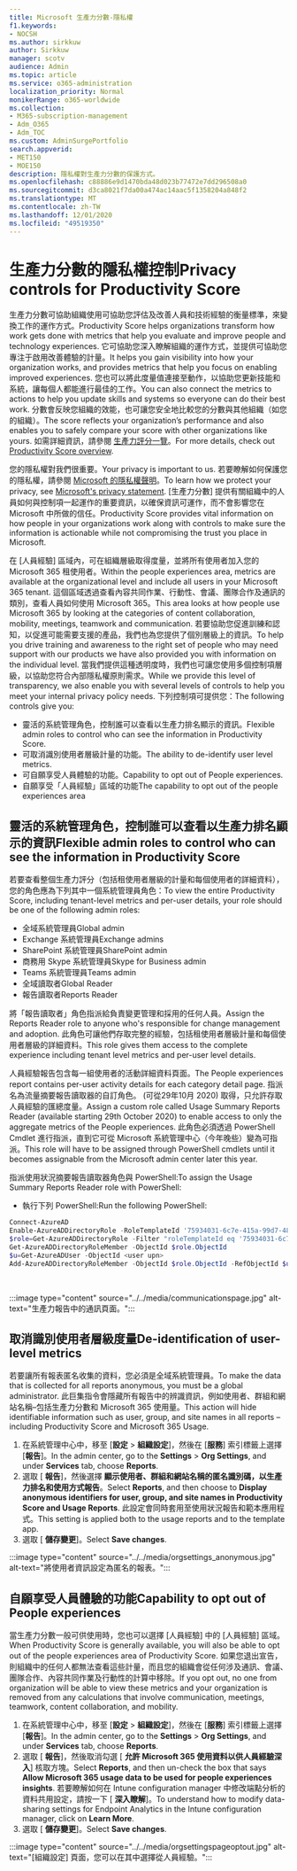 ```yaml
---
title: Microsoft 生產力分數-隱私權
f1.keywords:
- NOCSH
ms.author: sirkkuw
author: Sirkkuw
manager: scotv
audience: Admin
ms.topic: article
ms.service: o365-administration
localization_priority: Normal
monikerRange: o365-worldwide
ms.collection:
- M365-subscription-management
- Adm_O365
- Adm_TOC
ms.custom: AdminSurgePortfolio
search.appverid:
- MET150
- MOE150
description: 隱私權對生產力分數的保護方式。
ms.openlocfilehash: c88886e9d1470bda48d023b77472e7dd296508a0
ms.sourcegitcommit: d3ca8021f7da00a474ac14aac5f1358204a848f2
ms.translationtype: MT
ms.contentlocale: zh-TW
ms.lasthandoff: 12/01/2020
ms.locfileid: "49519350"
---
```

# <a name="privacy-controls-for-productivity-score"></a><span data-ttu-id="81a87-103">生產力分數的隱私權控制</span><span class="sxs-lookup"><span data-stu-id="81a87-103">Privacy controls for Productivity Score</span></span>

<span data-ttu-id="81a87-104">生產力分數可協助組織使用可協助您評估及改善人員和技術經驗的衡量標準，來變換工作的運作方式。</span><span class="sxs-lookup"><span data-stu-id="81a87-104">Productivity Score helps organizations transform how work gets done with metrics that help you evaluate and improve people and technology experiences.</span></span> <span data-ttu-id="81a87-105">它可協助您深入瞭解組織的運作方式，並提供可協助您專注于啟用改善體驗的計量。</span><span class="sxs-lookup"><span data-stu-id="81a87-105">It helps you gain visibility into how your organization works, and provides metrics that help you focus on enabling improved experiences.</span></span>  <span data-ttu-id="81a87-106">您也可以將此度量值連接至動作，以協助您更新技能和系統，讓每個人都能進行最佳的工作。</span><span class="sxs-lookup"><span data-stu-id="81a87-106">You can also connect the metrics to actions to help you update skills and systems so everyone can do their best work.</span></span> <span data-ttu-id="81a87-107">分數會反映您組織的效能，也可讓您安全地比較您的分數與其他組織（如您的組織）。</span><span class="sxs-lookup"><span data-stu-id="81a87-107">The score reflects your organization’s performance and also enables you to safely compare your score with other organizations like yours.</span></span>  <span data-ttu-id="81a87-108">如需詳細資訊，請參閱 [生產力評分一覽](productivity-score.md)。</span><span class="sxs-lookup"><span data-stu-id="81a87-108">For more details, check out [Productivity Score overview](productivity-score.md).</span></span>

<span data-ttu-id="81a87-109">您的隱私權對我們很重要。</span><span class="sxs-lookup"><span data-stu-id="81a87-109">Your privacy is important to us.</span></span> <span data-ttu-id="81a87-110">若要瞭解如何保護您的隱私權，請參閱 [Microsoft 的隱私權聲明](https://privacy.microsoft.com/privacystatement)。</span><span class="sxs-lookup"><span data-stu-id="81a87-110">To learn how we protect your privacy, see [Microsoft's privacy statement](https://privacy.microsoft.com/privacystatement).</span></span> <span data-ttu-id="81a87-111">[生產力分數] 提供有關組織中的人員如何與控制項一起運作的重要資訊，以確保資訊可運作，而不會影響您在 Microsoft 中所做的信任。</span><span class="sxs-lookup"><span data-stu-id="81a87-111">Productivity Score provides vital information on how people in your organizations work along with controls to make sure the information is actionable while not compromising the trust you place in Microsoft.</span></span>

<span data-ttu-id="81a87-112">在 [人員經驗] 區域內，可在組織層級取得度量，並將所有使用者加入您的 Microsoft 365 租使用者。</span><span class="sxs-lookup"><span data-stu-id="81a87-112">Within the people experiences area, metrics are available at the organizational level and include all users in your Microsoft 365 tenant.</span></span> <span data-ttu-id="81a87-113">這個區域透過查看內容共同作業、行動性、會議、團隊合作及通訊的類別，查看人員如何使用 Microsoft 365。</span><span class="sxs-lookup"><span data-stu-id="81a87-113">This area looks at how people use Microsoft 365 by looking at the categories of content collaboration, mobility, meetings, teamwork and communication.</span></span> <span data-ttu-id="81a87-114">若要協助您促進訓練和認知，以促進可能需要支援的產品，我們也為您提供了個別層級上的資訊。</span><span class="sxs-lookup"><span data-stu-id="81a87-114">To help you drive   training and awareness  to the right set of people who may need support with our products we have also provided you with information on the  individual level.</span></span> <span data-ttu-id="81a87-115">當我們提供這種透明度時，我們也可讓您使用多個控制項層級，以協助您符合內部隱私權原則需求。</span><span class="sxs-lookup"><span data-stu-id="81a87-115">While we provide this level of transparency, we also enable you with several levels of controls to help you meet your internal privacy policy needs.</span></span>
<span data-ttu-id="81a87-116">下列控制項可提供您：</span><span class="sxs-lookup"><span data-stu-id="81a87-116">The following controls give you:</span></span>

- <span data-ttu-id="81a87-117">靈活的系統管理角色，控制誰可以查看以生產力排名顯示的資訊。</span><span class="sxs-lookup"><span data-stu-id="81a87-117">Flexible admin roles to control who can see the information in Productivity Score.</span></span>
- <span data-ttu-id="81a87-118">可取消識別使用者層級計量的功能。</span><span class="sxs-lookup"><span data-stu-id="81a87-118">The ability to de-identify user level metrics.</span></span>
- <span data-ttu-id="81a87-119">可自願享受人員體驗的功能。</span><span class="sxs-lookup"><span data-stu-id="81a87-119">Capability to opt out of People experiences.</span></span>
- <span data-ttu-id="81a87-120">自願享受「人員經驗」區域的功能</span><span class="sxs-lookup"><span data-stu-id="81a87-120">The capability to opt out of the people   experiences area</span></span>

## <a name="flexible-admin-roles-to-control-who-can-see-the-information-in-productivity-score"></a><span data-ttu-id="81a87-121">靈活的系統管理角色，控制誰可以查看以生產力排名顯示的資訊</span><span class="sxs-lookup"><span data-stu-id="81a87-121">Flexible admin roles to control who can see the information in Productivity Score</span></span>

<span data-ttu-id="81a87-122">若要查看整個生產力評分（包括租使用者層級的計量和每個使用者的詳細資料），您的角色應為下列其中一個系統管理員角色：</span><span class="sxs-lookup"><span data-stu-id="81a87-122">To view the entire Productivity Score, including tenant-level metrics and per-user details, your role should be one of the following admin roles:</span></span>

- <span data-ttu-id="81a87-123">全域系統管理員</span><span class="sxs-lookup"><span data-stu-id="81a87-123">Global admin</span></span>
- <span data-ttu-id="81a87-124">Exchange 系統管理員</span><span class="sxs-lookup"><span data-stu-id="81a87-124">Exchange admins</span></span>
- <span data-ttu-id="81a87-125">SharePoint 系統管理員</span><span class="sxs-lookup"><span data-stu-id="81a87-125">SharePoint admin</span></span>
- <span data-ttu-id="81a87-126">商務用 Skype 系統管理員</span><span class="sxs-lookup"><span data-stu-id="81a87-126">Skype for Business admin</span></span>
- <span data-ttu-id="81a87-127">Teams 系統管理員</span><span class="sxs-lookup"><span data-stu-id="81a87-127">Teams admin</span></span>
- <span data-ttu-id="81a87-128">全域讀取者</span><span class="sxs-lookup"><span data-stu-id="81a87-128">Global Reader</span></span>
- <span data-ttu-id="81a87-129">報告讀取者</span><span class="sxs-lookup"><span data-stu-id="81a87-129">Reports Reader</span></span>

<span data-ttu-id="81a87-130">將「報告讀取者」角色指派給負責變更管理和採用的任何人員。</span><span class="sxs-lookup"><span data-stu-id="81a87-130">Assign the Reports Reader role to anyone who's responsible for change management and adoption.</span></span> <span data-ttu-id="81a87-131">此角色可讓他們存取完整的經驗，包括租使用者層級計量和每個使用者層級的詳細資料。</span><span class="sxs-lookup"><span data-stu-id="81a87-131">This role gives them access to the complete experience including tenant level metrics and per-user level details.</span></span>

<span data-ttu-id="81a87-132">人員經驗報告包含每一組使用者的活動詳細資料頁面。</span><span class="sxs-lookup"><span data-stu-id="81a87-132">The People experiences report contains per-user activity details for each category detail page.</span></span> <span data-ttu-id="81a87-133">指派名為流量摘要報告讀取器的自訂角色。 (可從29年10月 2020) 取得，只允許存取人員經驗的匯總度量。</span><span class="sxs-lookup"><span data-stu-id="81a87-133">Assign a custom role called Usage Summary Reports Reader (available starting 29th October 2020) to enable access to only the aggregate metrics of the People experiences.</span></span> <span data-ttu-id="81a87-134">此角色必須透過 PowerShell Cmdlet 進行指派，直到它可從 Microsoft 系統管理中心（今年晚些）變為可指派。</span><span class="sxs-lookup"><span data-stu-id="81a87-134">This role will have to be assigned through PowerShell cmdlets until it becomes assignable from the Microsoft admin center later this year.</span></span>

<span data-ttu-id="81a87-135">指派使用狀況摘要報告讀取器角色與 PowerShell:</span><span class="sxs-lookup"><span data-stu-id="81a87-135">To assign the Usage Summary Reports Reader role with PowerShell:</span></span>

- <span data-ttu-id="81a87-136">執行下列 PowerShell:</span><span class="sxs-lookup"><span data-stu-id="81a87-136">Run the following PowerShell:</span></span>

```powershell
Connect-AzureAD
Enable-AzureADDirectoryRole -RoleTemplateId '75934031-6c7e-415a-99d7-48dbd49e875e'
$role=Get-AzureADDirectoryRole -Filter "roleTemplateId eq '75934031-6c7e-415a-99d7-48dbd49e875e'"
Get-AzureADDirectoryRoleMember -ObjectId $role.ObjectId
$u=Get-AzureADUser -ObjectId <user upn>
Add-AzureADDirectoryRoleMember -ObjectId $role.ObjectId -RefObjectId $u.ObjectId
```

</br>

:::image type="content" source="../../media/communicationspage.jpg" alt-text="生產力報告中的通訊頁面。":::

## <a name="de-identification-of-user-level-metrics"></a><span data-ttu-id="81a87-138">取消識別使用者層級度量</span><span class="sxs-lookup"><span data-stu-id="81a87-138">De-identification of user-level metrics</span></span>

<span data-ttu-id="81a87-139">若要讓所有報表匿名收集的資料，您必須是全域系統管理員。</span><span class="sxs-lookup"><span data-stu-id="81a87-139">To make the data that is collected for all reports anonymous, you must be a global administrator.</span></span> <span data-ttu-id="81a87-140">此巨集指令會隱藏所有報告中的辨識資訊，例如使用者、群組和網站名稱–包括生產力分數和 Microsoft 365 使用量。</span><span class="sxs-lookup"><span data-stu-id="81a87-140">This action will hide identifiable information such as user, group, and site names in all reports – including Productivity Score and Microsoft 365 Usage.</span></span>

1. <span data-ttu-id="81a87-141">在系統管理中心中，移至 [**設定**   >   **組織設定**]，然後在 [**服務**] 索引標籤上選擇 [**報告**]。</span><span class="sxs-lookup"><span data-stu-id="81a87-141">In the admin center, go to the  **Settings**  >  **Org Settings**, and under  **Services**  tab, choose  **Reports**.</span></span>
2. <span data-ttu-id="81a87-142">選取 [  **報告**]，然後選擇  **顯示使用者、群組和網站名稱的匿名識別碼，以生產力排名和使用方式報告**。</span><span class="sxs-lookup"><span data-stu-id="81a87-142">Select  **Reports**, and then choose to  **Display anonymous identifiers for user, group, and site names in Productivity Score and Usage Reports**.</span></span> <span data-ttu-id="81a87-143">此設定會同時套用至使用狀況報告和範本應用程式。</span><span class="sxs-lookup"><span data-stu-id="81a87-143">This setting is applied both to the usage reports and to the template app.</span></span>
3. <span data-ttu-id="81a87-144">選取 [  **儲存變更**]。</span><span class="sxs-lookup"><span data-stu-id="81a87-144">Select  **Save changes**.</span></span>

:::image type="content" source="../../media/orgsettings_anonymous.jpg" alt-text="將使用者資訊設定為匿名的報表。":::

## <a name="capability-to-opt-out-of-people-experiences"></a><span data-ttu-id="81a87-146">自願享受人員體驗的功能</span><span class="sxs-lookup"><span data-stu-id="81a87-146">Capability to opt out of People experiences</span></span>

<span data-ttu-id="81a87-147">當生產力分數一般可供使用時，您也可以選擇 [人員經驗] 中的 [人員經驗] 區域。</span><span class="sxs-lookup"><span data-stu-id="81a87-147">When Productivity Score is generally available, you will also be able to opt out of the people experiences area of Productivity Score.</span></span> <span data-ttu-id="81a87-148">如果您退出宣告，則組織中的任何人都無法查看這些計量，而且您的組織會從任何涉及通訊、會議、團隊合作、內容共同作業及行動性的計算中移除。</span><span class="sxs-lookup"><span data-stu-id="81a87-148">If you opt out, no one from  organization will be able to view these metrics and your organization is removed from any calculations that involve communication, meetings, teamwork, content collaboration, and mobility.</span></span>

1. <span data-ttu-id="81a87-149">在系統管理中心中，移至 [**設定**   >   **組織設定**]，然後在 [**服務**] 索引標籤上選擇 [**報告**]。</span><span class="sxs-lookup"><span data-stu-id="81a87-149">In the admin center, go to the  **Settings**  >  **Org Settings**, and under  **Services**  tab, choose  **Reports**.</span></span>
2. <span data-ttu-id="81a87-150">選取 [  **報告**]，然後取消勾選 [  **允許 Microsoft 365 使用資料以供人員經驗深入**] 核取方塊。</span><span class="sxs-lookup"><span data-stu-id="81a87-150">Select  **Reports**, and then un-check the box that says  **Allow Microsoft 365 usage data to be used for people experiences insights**.</span></span> <span data-ttu-id="81a87-151">若要瞭解如何在 Intune configuration manager 中修改端點分析的資料共用設定，請按一下 [ **深入瞭解**]。</span><span class="sxs-lookup"><span data-stu-id="81a87-151">To understand how to modify data-sharing settings for Endpoint Analytics in the Intune configuration manager, click on **Learn More**.</span></span>
3. <span data-ttu-id="81a87-152">選取 [  **儲存變更**]。</span><span class="sxs-lookup"><span data-stu-id="81a87-152">Select  **Save changes**.</span></span>

:::image type="content" source="../../media/orgsettingspageoptout.jpg" alt-text="[組織設定] 頁面，您可以在其中選擇從人員經驗。":::